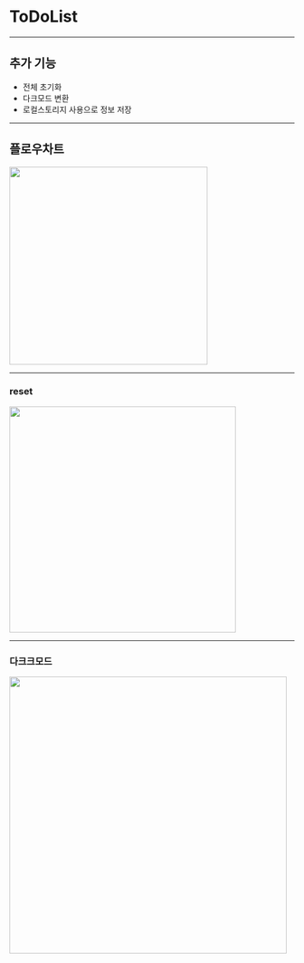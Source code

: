 # ToDoList

---

## 추가 기능

- 전체 초기화
- 다크모드 변환
- 로컬스토리지 사용으로 정보 저장

---

## 플로우차트

<img src="https://github.com/user-attachments/assets/2a4b53cb-3550-4958-aa69-d13f85f637b9"  height="350px"></img>

---

### reset

<img src="https://github.com/user-attachments/assets/fd7e738a-19b1-4cfc-90ba-a09eb13b1115"  height="400px"></img>

---

### 다크크모드

<img src="https://github.com/user-attachments/assets/fb23d12a-0539-447a-8801-72a420057449"  height="490px"></img>
